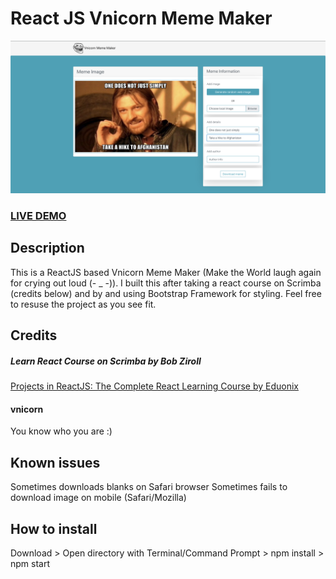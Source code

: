 # React JS Vnicorn Meme Maker        
![ReactJS Vnicorn Meme Maker  ](vnicorn-meme-Screenshot.png?raw=true "ReactJS Vnicorn Meme Maker  ")
### <a href="https://innowhat.github.io/vnicorn-meme-maker">LIVE DEMO</a> 

## Description
This is a ReactJS based Vnicorn Meme Maker (Make the World laugh again for crying out loud (- _ -)). I built this after taking a react course on Scrimba (credits below) and by and using Bootstrap Framework for styling.  Feel free to resuse the project as you see fit.


## Credits
##### Learn React Course on Scrimba by Bob Ziroll
<a href="https://scrimba.com/g/glearnreact">Projects in ReactJS: The Complete React Learning Course by Eduonix</a>

#### vnicorn
You know who you are :)


## Known issues
Sometimes downloads blanks on Safari browser
Sometimes fails to download image on mobile (Safari/Mozilla) 

## How to install
Download > Open directory with Terminal/Command Prompt > npm install > npm start
